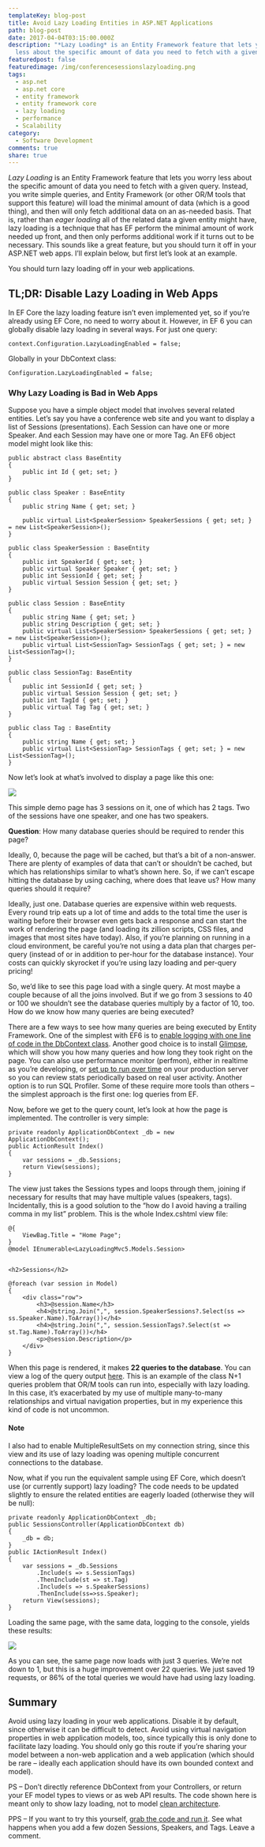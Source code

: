 ```yaml
---
templateKey: blog-post
title: Avoid Lazy Loading Entities in ASP.NET Applications
path: blog-post
date: 2017-04-04T03:15:00.000Z
description: "*Lazy Loading* is an Entity Framework feature that lets you worry
  less about the specific amount of data you need to fetch with a given query."
featuredpost: false
featuredimage: /img/conferencesessionslazyloading.png
tags:
  - asp.net
  - asp.net core
  - entity framework
  - entity framework core
  - lazy loading
  - performance
  - Scalability
category:
  - Software Development
comments: true
share: true
---
```

*Lazy Loading* is an Entity Framework feature that lets you worry less about the specific amount of data you need to fetch with a given query. Instead, you write simple queries, and Entity Framework (or other OR/M tools that support this feature) will load the minimal amount of data (which is a good thing), and then will only fetch additional data on an as-needed basis. That is, rather than *eager loading* all of the related data a given entity might have, lazy loading is a technique that has EF perform the minimal amount of work needed up front, and then only performs additional work if it turns out to be necessary. This sounds like a great feature, but you should turn it off in your ASP.NET web apps. I’ll explain below, but first let’s look at an example.

You should turn lazy loading off in your web applications.

## TL;DR: Disable Lazy Loading in Web Apps

In EF Core the lazy loading feature isn’t even implemented yet, so if you’re already using EF Core, no need to worry about it. However, in EF 6 you can globally disable lazy loading in several ways. For just one query:

`context.Configuration.LazyLoadingEnabled = false;`

Globally in your DbContext class:

`Configuration.LazyLoadingEnabled = false;`

### Why Lazy Loading is Bad in Web Apps

Suppose you have a simple object model that involves several related entities. Let’s say you have a conference web site and you want to display a list of Sessions (presentations). Each Session can have one or more Speaker. And each Session may have one or more Tag. An EF6 object model might look like this:

```
public abstract class BaseEntity
{
    public int Id { get; set; }
}
 
public class Speaker : BaseEntity
{
    public string Name { get; set; }
 
    public virtual List<SpeakerSession> SpeakerSessions { get; set; } = new List<SpeakerSession>();
}
 
public class SpeakerSession : BaseEntity
{
    public int SpeakerId { get; set; }
    public virtual Speaker Speaker { get; set; }
    public int SessionId { get; set; }
    public virtual Session Session { get; set; }
}
 
public class Session : BaseEntity
{
    public string Name { get; set; }
    public string Description { get; set; }
    public virtual List<SpeakerSession> SpeakerSessions { get; set; } = new List<SpeakerSession>();
    public virtual List<SessionTag> SessionTags { get; set; } = new List<SessionTag>();
}
 
public class SessionTag: BaseEntity
{
    public int SessionId { get; set; }
    public virtual Session Session { get; set; }
    public int TagId { get; set; }
    public virtual Tag Tag { get; set; }
}
 
public class Tag : BaseEntity
{
    public string Name { get; set; }
    public virtual List<SessionTag> SessionTags { get; set; } = new List<SessionTag>();
}
```

Now let’s look at what’s involved to display a page like this one:

![](/img/conferencesessionslazyloading.png)

This simple demo page has 3 sessions on it, one of which has 2 tags. Two of the sessions have one speaker, and one has two speakers.

**Question**: How many database queries should be required to render this page?

Ideally, 0, because the page will be cached, but that’s a bit of a non-answer. There are plenty of examples of data that can’t or shouldn’t be cached, but which has relationships similar to what’s shown here. So, if we can’t escape hitting the database by using caching, where does that leave us? How many queries should it require?

Ideally, just one. Database queries are expensive within web requests. Every round trip eats up a lot of time and adds to the total time the user is waiting before their browser even gets back a response and can start the work of rendering the page (and loading its zillion scripts, CSS files, and images that most sites have today). Also, if you’re planning on running in a cloud environment, be careful you’re not using a data plan that charges per-query (instead of or in addition to per-hour for the database instance). Your costs can quickly skyrocket if you’re using lazy loading and per-query pricing!

So, we’d like to see this page load with a single query. At most maybe a couple because of all the joins involved. But if we go from 3 sessions to 40 or 100 we shouldn’t see the database queries multiply by a factor of 10, too. How do we know how many queries are being executed?

There are a few ways to see how many queries are being executed by Entity Framework. One of the simplest with EF6 is to [enable logging with one line of code in the DbContext class](http://ardalis.com/logging-in-entity-framework). Another good choice is to install [Glimpse](http://getglimpse.com/), which will show you how many queries and how long they took right on the page. You can also use performance monitor (perfmon), either in realtime as you’re developing, or [set up to run over time](http://ardalis.com/configuring-performance-counters-to-run-over-time) on your production server so you can review stats periodically based on real user activity. Another option is to run SQL Profiler. Some of these require more tools than others – the simplest approach is the first one: log queries from EF.

Now, before we get to the query count, let’s look at how the page is implemented. The controller is very simple:

```
private readonly ApplicationDbContext _db = new ApplicationDbContext();
public ActionResult Index()
{
    var sessions = _db.Sessions;
    return View(sessions);
}
```

The view just takes the Sessions types and loops through them, joining if necessary for results that may have multiple values (speakers, tags). Incidentally, this is a good solution to the “how do I avoid having a trailing comma in my list” problem. This is the whole Index.cshtml view file:

```
@{
    ViewBag.Title = "Home Page";
}
@model IEnumerable<LazyLoadingMvc5.Models.Session>


<h2>Sessions</h2>

@foreach (var session in Model)
{
    <div class="row">
        <h3>@session.Name</h3>
        <h4>@string.Join(",", session.SpeakerSessions?.Select(ss => ss.Speaker.Name).ToArray())</h4>
        <h4>@string.Join(",", session.SessionTags?.Select(st => st.Tag.Name).ToArray())</h4>
        <p>@session.Description</p>
    </div>
}
```

When this page is rendered, it makes **22 queries to the database**. You can view a log of the query output [here](https://github.com/ardalis/LazyLoading/blob/master/LazyLoadingMvc5/QueryLogOutput.txt). This is an example of the class N+1 queries problem that OR/M tools can run into, especially with lazy loading. In this case, it’s exacerbated by my use of multiple many-to-many relationships and virtual navigation properties, but in my experience this kind of code is not uncommon.

#### Note

I also had to enable MultipleResultSets on my connection string, since this view and its use of lazy loading was opening multiple concurrent connections to the database.

Now, what if you run the equivalent sample using EF Core, which doesn’t use (or currently support) lazy loading? The code needs to be updated slightly to ensure the related entities are eagerly loaded (otherwise they will be null):

```
private readonly ApplicationDbContext _db;
public SessionsController(ApplicationDbContext db)
{
    _db = db;
}
public IActionResult Index()
{
    var sessions = _db.Sessions
        .Include(s => s.SessionTags)
        .ThenInclude(st => st.Tag)
        .Include(s => s.SpeakerSessions)
        .ThenInclude(ss=>ss.Speaker);
    return View(sessions);
}
```

Loading the same page, with the same data, logging to the console, yields these results:

![](/img/efcorenolazyloading.png)

As you can see, the same page now loads with just 3 queries. We’re not down to 1, but this is a huge improvement over 22 queries. We just saved 19 requests, or 86% of the total queries we would have had using lazy loading.

## Summary

Avoid using lazy loading in your web applications. Disable it by default, since otherwise it can be difficult to detect. Avoid using virtual navigation properties in web application models, too, since typically this is only done to facilitate lazy loading. You should only go this route if you’re sharing your model between a non-web application and a web application (which should be rare – ideally each application should have its own bounded context and model).

PS – Don’t directly reference DbContext from your Controllers, or return your EF model types to views or as web API results. The code shown here is meant only to show lazy loading, not to model [clean architecture](https://github.com/ardalis/cleanarchitecture).

PPS – If you want to try this yourself, [grab the code and run it](https://github.com/ardalis/LazyLoading). See what happens when you add a few dozen Sessions, Speakers, and Tags. Leave a comment.